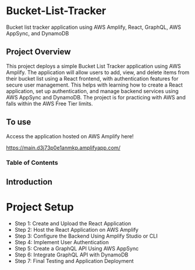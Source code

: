# Bucket-List-Tracker
Bucket list tracker application using AWS Amplify, React, GraphQL, AWS AppSync, and DynamoDB

## Project Overview

This project deploys a simple Bucket List Tracker application using AWS Amplify. The application will allow users to add, view, and delete items from their bucket list using a React frontend, with authentication features for secure user management. This helps with learning how to create a React application, set up authentication, and manage backend services using AWS AppSync and DynamoDB. The project is for practicing with AWS and falls within the AWS Free Tier limits.

## To use

Access the application hosted on AWS Amplify here!

https://main.d3j73p0e1anmkp.amplifyapp.com/

### Table of Contents
## Introduction

# Project Setup
- Step 1: Create and Upload the React Application
- Step 2: Host the React Application on AWS Amplify
- Step 3: Configure the Backend Using Amplify Studio or CLI
- Step 4: Implement User Authentication
- Step 5: Create a GraphQL API Using AWS AppSync
- Step 6: Integrate GraphQL API with DynamoDB
- Step 7: Final Testing and Application Deployment

